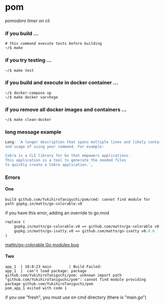 # pom

*pomodoro timer on cli*

### if you build ...

```shell
# this command execute tests before building
~/$ make
```

### if you try testing ...
```shell
~/$ make test
```

### if you build and execute in docker container ...
```shell
~/$ docker-compose up
~/$ make docker var=hoge
```

### if you remove all docker images and containers ...
```shell
~/$ make clean-docker
```

### long message example
```go
Long: `A longer description that spans multiple lines and likely contains examples
and usage of using your command. For example:

Cobra is a CLI library for Go that empowers applications.
This application is a tool to generate the needed files
to quickly create a Cobra application.`,
```

### Errors

#### One
```shell
build github.com/YukihiroTaniguchi/pom/cmd: cannot find module for path gopkg.in/mattn/go-colorable.v0
```
if you have this error, adding an override to go.mod
```go.mod
replace (
	gopkg.in/mattn/go-colorable.v0 => github.com/mattn/go-colorable v0.1.0
	gopkg.in/mattn/go-isatty.v0 => github.com/mattn/go-isatty v0.0.6
)
```
[mattn/go-colorable Go modules bug](https://github.com/mattn/go-colorable/issues/35)


#### Two
```shell
app_1  | 18:8:23 main        | Build Failed:
app_1  |  can't load package: package github.com/YukihiroTaniguchi/pom: unknown import path "github.com/YukihiroTaniguchi/pom": cannot find module providing package github.com/YukihiroTaniguchi/pom
pom_app_1 exited with code 1
```
if you use "fresh", you must use on cmd directory (there is "main.go")
